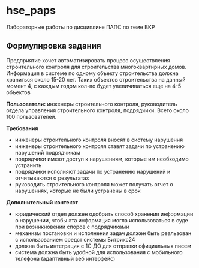 # hse_paps
Лабораторные работы по дисциплине ПАПС по теме ВКР

## Формулировка задания
Предприятие хочет автоматизировать процесс осуществления строительного контроля для строительства многоквартирных домов.
Информация в системе по одному объекту строительства должна храниться около 15-20 лет. Таких объектов строительства на данный момент 4, с каждым годом кол-во будет увеличиваться еще на 4-5 объектов 

**Пользователи:**
инженеры строительного контроля, руководитель отдела управления строительного контроля, подрядчики. Всего около 100 пользователей.

**Требования**
- инженеры строительного контроля вносят в систему нарушения
- инженеры строительного контроля ставят задачи по устранению нарушений подрядчикам
- подрядчики имеют доступ к нарушениям, которые им необходимо устранить
- подрядчики исполняют задачи по устранению нарушений и отчитываются о результатах
- руководить строительного контроля может получать отчет о нарушениях, которые не были устранены в срок


**Дополнительный контекст**
- юридический отдел должен одобрить способ хранения информации о нарушении, чтобы эта информация могла использоваться в суде при возникновении споров с подрядчиками
- механизм постановки и исполнения задач должен быть реальзован с использованием средст системы Битрикс24
- должна быть интеграция с 1С ДО для отправки официальных писем
- система должна быть удобной для использования с мобильного телефона (адаптивный веб интерфейс)
